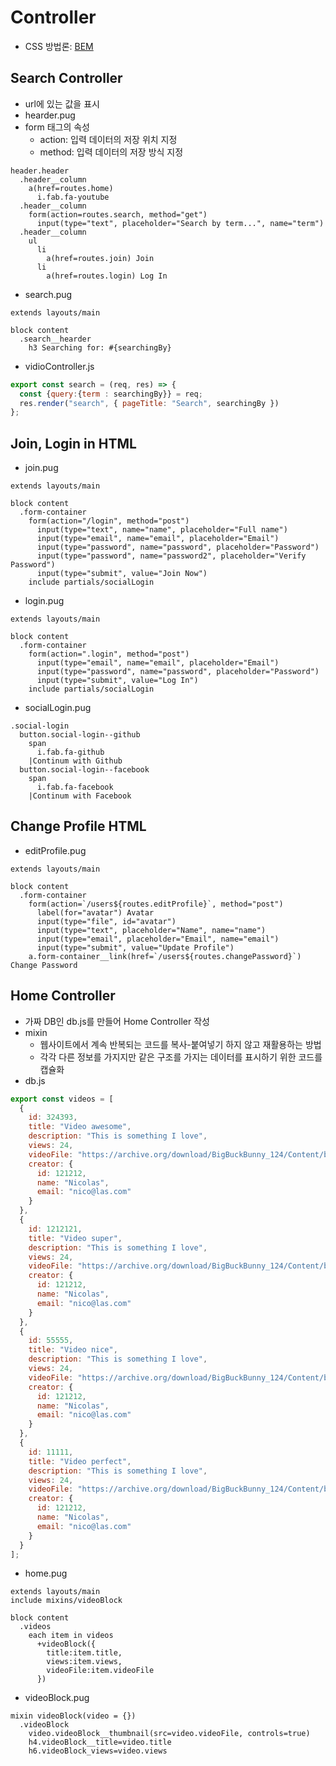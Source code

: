 # Controller
- CSS 방법론: [BEM](https://medium.com/witinweb/css-%EB%B0%A9%EB%B2%95%EB%A1%A0-1-bem-block-element-modifier-1c03034e65a1)
## Search Controller
- url에 있는 값을 표시
- hearder.pug
- form 태그의 속성
  - action: 입력 데이터의 저장 위치 지정
  - method: 입력 데이터의 저장 방식 지정
```pug
header.header 
  .header__column
    a(href=routes.home)
      i.fab.fa-youtube
  .header__column
    form(action=routes.search, method="get")
      input(type="text", placeholder="Search by term...", name="term")
  .header__column
    ul
      li
        a(href=routes.join) Join
      li
        a(href=routes.login) Log In
```
- search.pug
```pug
extends layouts/main

block content
  .search__hearder
    h3 Searching for: #{searchingBy}
```
- vidioController.js
```js
export const search = (req, res) => {
  const {query:{term : searchingBy}} = req;
  res.render("search", { pageTitle: "Search", searchingBy })
};
```
## Join, Login in HTML
- join.pug
```pug
extends layouts/main

block content
  .form-container
    form(action="/login", method="post")
      input(type="text", name="name", placeholder="Full name")
      input(type="email", name="email", placeholder="Email")
      input(type="password", name="password", placeholder="Password")
      input(type="password", name="password2", placeholder="Verify Password")
      input(type="submit", value="Join Now")
    include partials/socialLogin
```
- login.pug
```pug
extends layouts/main

block content
  .form-container
    form(action=".login", method="post")
      input(type="email", name="email", placeholder="Email")
      input(type="password", name="password", placeholder="Password")
      input(type="submit", value="Log In")
    include partials/socialLogin
```
- socialLogin.pug
```pug
.social-login
  button.social-login--github
    span
      i.fab.fa-github
    |Continum with Github
  button.social-login--facebook
    span
      i.fab.fa-facebook
    |Continum with Facebook
```
## Change Profile HTML
- editProfile.pug
```pug
extends layouts/main

block content
  .form-container
    form(action=`/users${routes.editProfile}`, method="post")
      label(for="avatar") Avatar
      input(type="file", id="avatar")
      input(type="text", placeholder="Name", name="name")
      input(type="email", placeholder="Email", name="email")
      input(type="submit", value="Update Profile")
    a.form-container__link(href=`/users${routes.changePassword}`) Change Password
```
## Home Controller 
- 가짜 DB인 db.js를 만들어 Home Controller 작성
- mixin 
  - 웹사이트에서 계속 반복되는 코드를 복사-붙여넣기 하지 않고 재활용하는 방법
  - 각각 다른 정보를 가지지만 같은 구조를 가지는 데이터를 표시하기 위한 코드를 캡슐화
- db.js
```js
export const videos = [
  {
    id: 324393,
    title: "Video awesome",
    description: "This is something I love",
    views: 24,
    videoFile: "https://archive.org/download/BigBuckBunny_124/Content/big_buck_bunny_720p_surround.mp4",
    creator: {
      id: 121212,
      name: "Nicolas",
      email: "nico@las.com"
    }
  },
  {
    id: 1212121,
    title: "Video super",
    description: "This is something I love",
    views: 24,
    videoFile: "https://archive.org/download/BigBuckBunny_124/Content/big_buck_bunny_720p_surround.mp4",
    creator: {
      id: 121212,
      name: "Nicolas",
      email: "nico@las.com"
    }
  },
  {
    id: 55555,
    title: "Video nice",
    description: "This is something I love",
    views: 24,
    videoFile: "https://archive.org/download/BigBuckBunny_124/Content/big_buck_bunny_720p_surround.mp4",
    creator: {
      id: 121212,
      name: "Nicolas",
      email: "nico@las.com"
    }
  },
  {
    id: 11111,
    title: "Video perfect",
    description: "This is something I love",
    views: 24,
    videoFile: "https://archive.org/download/BigBuckBunny_124/Content/big_buck_bunny_720p_surround.mp4",
    creator: {
      id: 121212,
      name: "Nicolas",
      email: "nico@las.com"
    }
  }
];
```
- home.pug
```pug
extends layouts/main
include mixins/videoBlock

block content
  .videos
    each item in videos
      +videoBlock({
        title:item.title,
        views:item.views,
        videoFile:item.videoFile
      })
```
- videoBlock.pug
```pug
mixin videoBlock(video = {})
  .videoBlock
    video.videoBlock__thumbnail(src=video.videoFile, controls=true)
    h4.videoBlock__title=video.title
    h6.videoBlock_views=video.views 
```

